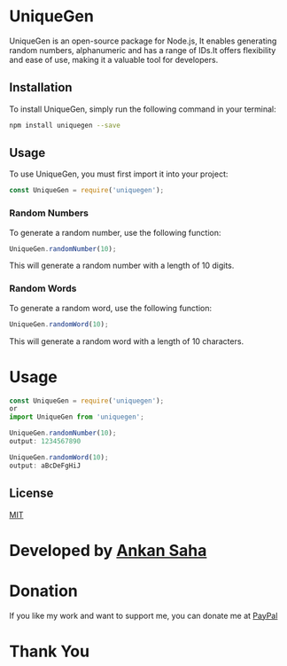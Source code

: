 # UniqueGen
UniqueGen is an open-source package for Node.js, It enables generating random numbers, alphanumeric and has a range of IDs.It offers flexibility and ease of use, making it a valuable tool for developers.

## Installation
To install UniqueGen, simply run the following command in your terminal:
```bash
npm install uniquegen --save
```

## Usage
To use UniqueGen, you must first import it into your project:
```javascript
const UniqueGen = require('uniquegen');
```

### Random Numbers
To generate a random number, use the following function:
```javascript first paramenter is the  length of the Number you want to generate
UniqueGen.randomNumber(10);
```
This will generate a random number with a length of 10 digits.

### Random Words
To generate a random word, use the following function:
```javascript
UniqueGen.randomWord(10);


```
This will generate a random word with a length of 10 characters.



# Usage
```javascript
const UniqueGen = require('uniquegen');
or
import UniqueGen from 'uniquegen';

UniqueGen.randomNumber(10);
output: 1234567890

UniqueGen.randomWord(10);
output: aBcDeFgHiJ

```

## License
[MIT](https://choosealicense.com/licenses/mit/)

# Developed by [Ankan Saha]("github.com/AnkanSaha")

# Donation
If you like my work and want to support me, you can donate me at [PayPal](https://paypal.me/ANKAN2003)

# Thank You